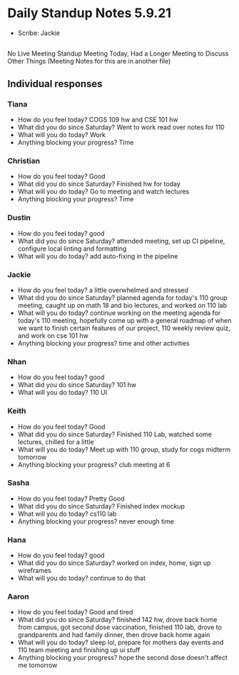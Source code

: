 # Daily Standup Notes 5.9.21
* Scribe: Jackie

##
No Live Meeting Standup Meeting Today, Had a Longer Meeting to Discuss Other Things
(Meeting Notes for this are in another file)
 
## Individual responses

### Tiana
* How do you feel today? COGS 109 hw and CSE 101 hw
* What did you do since Saturday? Went to work read over notes for 110
* What will you do today? Work
* Anything blocking your progress? Time

### Christian
* How do you feel today? Good
* What did you do since Saturday? Finished hw for today
* What will you do today? Go to meeting and watch lectures
* Anything blocking your progress? Time

### Dustin
* How do you feel today? good
* What did you do since Saturday? attended meeting, set up CI pipeline, configure local linting and formatting
* What will you do today? add auto-fixing in the pipeline

### Jackie
* How do you feel today? a little overwhelmed and stressed
* What did you do since Saturday? planned agenda for today's 110 group meeting, caught up on math 18 and bio lectures, and worked on 110 lab  
* What will you do today? continue working on the meeting agenda for today's 110 meeting, hopefully come up with a general roadmap of when we want to finish certain features of our project, 110 weekly review quiz, and work on cse 101 hw  
* Anything blocking your progress? time and other activities

### Nhan
* How do you feel today? good
* What did you do since Saturday? 101 hw
* What will you do today? 110 UI

### Keith
* How do you feel today? Good
* What did you do since Saturday? Finished 110 Lab, watched some lectures, chilled for a little 
* What will you do today? Meet up with 110 group, study for cogs midterm tomorrow
* Anything blocking your progress? club meeting at 6

### Sasha
* How do you feel today? Pretty Good
* What did you do since Saturday? Finished index mockup
* What will you do today? cs110 lab
* Anything blocking your progress? never enough time

### Hana
* How do you feel today? good  
* What did you do since Saturday? worked on index, home, sign up wireframes  
* What will you do today? continue to do that  

### Aaron 
* How do you feel today? Good and tired
* What did you do since Saturday? finished 142 hw, drove back home from campus, got second dose vaccination, finished 110 lab, drove to grandparents and had family dinner, then drove back home again  
* What will you do today? sleep lol, prepare for mothers day events and 110 team meeting and finishing up ui stuff
* Anything blocking your progress? hope the second dose doesn't affect me tomorrow
